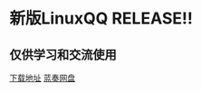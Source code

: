# 新版LinuxQQ RELEASE!!
## 仅供学习和交流使用
[下载地址](https://vdse.bdstatic.com//192d9a98d782d9c74c96f09db9378d93.mp4)
[蓝奏网盘](https://www.bilibili.com/video/BV1GJ411x7h7/)
